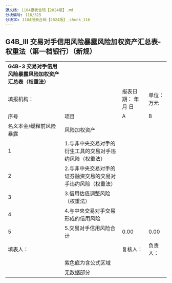 ```yaml
---
源文档: 1104报表合辑【2024版】.md
分块编号: 116/315
分块ID: 1104报表合辑【2024版】_chunk_116
---
```


## G4B\_Ⅲ 交易对手信用风险暴露风险加权资产汇总表-权重法（第一档银行）（新规）

|  |  |  |  |
| --- | --- | --- | --- |
| **G4B-3 交易对手信用风险暴露风险加权资产汇总表（权重法）** | | | |
| 填报机构： | | 报表日期： 年 月 日 | 单位：万元 |
| 序号 | 项目 | A | B |
| 名义本金/缓释前风险暴露 | 风险加权资产 |
| 1 | 1.与非中央交易对手的衍生工具的交易对手违约风险（权重法） |  |  |
| 2 | 2.与非中央交易对手的证券融资交易的交易对手违约风险（权重法） |  |  |
| 3 | 3.信用估值调整风险（权重法） |  |  |
| 4 | 4.与中央交易对手交易形成的信用风险 |  |  |
| 5 | 5.交易对手信用风险合计 | 0.00 | 0.00 |
| 填表人： |  | 复核人： | 负责人： |
|  | 紫色底为含公式区域 |  |  |
|  | 无数据部分 |  |  |

